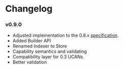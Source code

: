 # Changelog

### v0.9.0

- Adjusted implementation to the 0.8.x [specification](https://github.com/ucan-wg/spec#readme).
- Added Builder API
- Renamed Indexer to Store
- Capability semantics and validating
- Compatibility layer for 0.3 UCANs
- Better validation